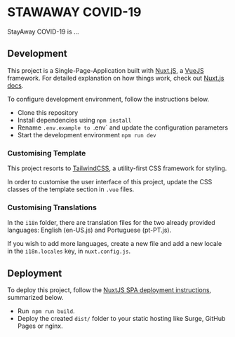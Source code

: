 # STAWAWAY COVID-19

StayAway COVID-19 is ...


## Development

This project is a Single-Page-Application built with [Nuxt.jS](https://nuxtjs.org/), a [VueJS](https://vuejs.org) framework.
For detailed explanation on how things work, check out [Nuxt.js docs](https://nuxtjs.org).

To configure development environment, follow the instructions below.

- Clone this repository
- Install dependencies using `npm install`
- Rename `.env.example to `.env`  and update the configuration parameters
- Start the development environment `npm run dev`


### Customising Template

This project resorts to [TailwindCSS](https://tailwindcss.com/), a utility-first CSS framework for styling.

In order to customise the user interface of this project, update the CSS classes of the template section in `.vue` files.

### Customising Translations

In the `i18n` folder, there are translation files for the two already provided languages: English (en-US.js) and Portuguese (pt-PT.js).

If you wish to add more languages, create a new file and add a new locale in the `i18n.locales` key, in `nuxt.config.js`.

## Deployment

To deploy this project, follow the [NuxtJS SPA deployment instructions](https://nuxtjs.org/guide/commands#single-page-application-deployment-spa-), summarized below.

- Run` npm run build`.
- Deploy the created `dist/` folder to your static hosting like Surge, GitHub Pages or nginx.
